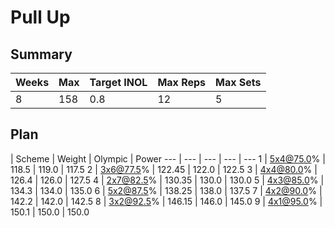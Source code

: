 # Pull Up

## Summary

Weeks | Max | Target INOL | Max Reps | Max Sets
--- | --- | --- | --- | ---
8 | 158 | 0.8 | 12 | 5

## Plan

 | Scheme | Weight | Olympic | Power
--- | --- | --- | --- | ---
1 | 5x4@75.0% | 118.5 | 119.0 | 117.5
2 | 3x6@77.5% | 122.45 | 122.0 | 122.5
3 | 4x4@80.0% | 126.4 | 126.0 | 127.5
4 | 2x7@82.5% | 130.35 | 130.0 | 130.0
5 | 4x3@85.0% | 134.3 | 134.0 | 135.0
6 | 5x2@87.5% | 138.25 | 138.0 | 137.5
7 | 4x2@90.0% | 142.2 | 142.0 | 142.5
8 | 3x2@92.5% | 146.15 | 146.0 | 145.0
9 | 4x1@95.0% | 150.1 | 150.0 | 150.0
